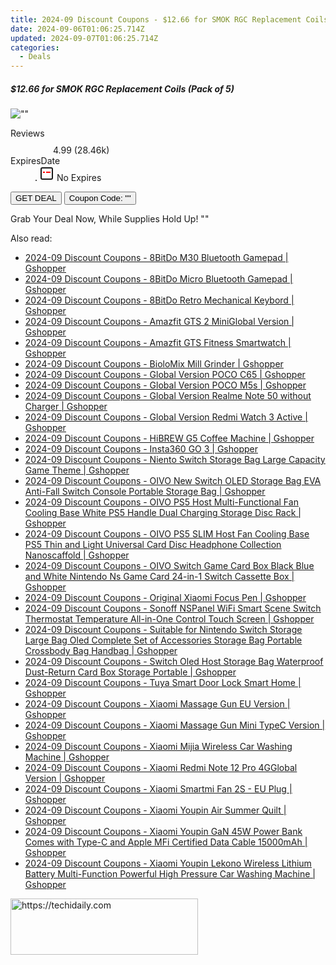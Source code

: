 ```yaml
---
title: 2024-09 Discount Coupons - $12.66 for SMOK RGC Replacement Coils (Pack of 5) | Eight Vape
date: 2024-09-06T01:06:25.714Z
updated: 2024-09-07T01:06:25.714Z
categories:
  - Deals
---
```



<div class="max-w-4xl mx-auto grid grid-cols-1 lg:max-w-5xl lg:gap-x-20 lg:grid-cols-2">
  <div class="relative p-3 col-start-1 row-start-1 flex flex-col-reverse rounded-lg bg-gradient-to-t from-black/75 via-black/0 sm:bg-none sm:row-start-2 sm:p-0 lg:row-start-1">
    <h5 class="mt-1 text-lg font-semibold text-white sm:text-slate-900 md:text-2xl dark:sm:text-white">$12.66 for SMOK RGC Replacement Coils (Pack of 5)</h5>
  </div>
  
  <div class="col-start-1 col-end-3 row-start-1 grid gap-4 sm:mb-6 sm:grid-cols-4 lg:col-start-2 lg:row-span-6 lg:row-end-6 lg:mb-0 lg:gap-6">
      <img src="&quot;&quot;" onClick="javascript:window.open(decodeURIComponent('%22https%3A%2F%2Fwww.shareasale.com%2Fu.cfm%3Fd%3D1089889%26m%3D59344%26u%3D4338022%22'), '_blank');void(0);" alt="&quot;&quot;" class="h-60 w-full rounded-lg object-cover sm:col-span-2 sm:h-52 lg:col-span-full" loading="lazy" />
    
  </div>
  <dl class="row-start-2 mt-4 flex items-center text-xs font-medium sm:row-start-3 sm:mt-1 md:mt-2.5 lg:row-start-2">
    <dt class="sr-only">Reviews</dt>
    <dd class="flex items-center text-indigo-600 dark:text-indigo-400">
      <svg width="24" height="24" fill="none" aria-hidden="true" class="mr-1 stroke-current dark:stroke-indigo-500">
        <path d="m12 5 2 5h5l-4 4 2.103 5L12 16l-5.103 3L9 14l-4-4h5l2-5Z" stroke-width="2" stroke-linecap="round" stroke-linejoin="round" />
      </svg>
      <span>4.99 <span class="font-normal text-slate-400">(28.46k)</span></span>
    </dd>
    <dt class="sr-only">ExpiresDate</dt>
    <dd class="flex items-center">
      <svg width="2" height="2" aria-hidden="true" fill="currentColor" class="mx-3 text-slate-300">
        <circle cx="1" cy="1" r="1" />
      </svg>
      <svg width="24" height="24" viewBox="0 0 24 24" fill="none" stroke="currentColor" stroke-width="2">
        <rect x="3" y="3" width="18" height="18" rx="2" fill="#fff" />
        <path d="M6 10L18 10" stroke="red" stroke-width="2" fill="none" />
        <path d="M10 6L10 18" stroke="#fff" stroke-width="2" fill="none" />
      </svg>
      No Expires    </dd>
  </dl>
  <div class="col-start-1 row-start-3 mt-4 self-center sm:col-start-2 sm:row-span-2 sm:row-start-2 sm:mt-0 lg:col-start-1 lg:row-start-3 lg:row-end-4 lg:mt-6">
    <button type="button" onClick="javascript:window.open(decodeURIComponent('%22https%3A%2F%2Fwww.shareasale.com%2Fu.cfm%3Fd%3D1089889%26m%3D59344%26u%3D4338022%22'), '_blank');void(0);" class="rounded-lg bg-red-600 px-3 py-2 text-sm font-medium leading-6 text-white">GET DEAL</button>
    <button type="button" onClick="javascript:window.open(decodeURIComponent('%22https%3A%2F%2Fwww.shareasale.com%2Fu.cfm%3Fd%3D1089889%26m%3D59344%26u%3D4338022%22'), '_blank');void(0);" class="border-dashed border-2 border-indigo-600 bg-green-100 text-sm leading-6 font-medium py-2 px-3 rounded-lg">Coupon Code: &quot;&quot;</button>
  </div>
  <p class="col-start-1 mt-4 text-sm leading-6 sm:col-span-2 lg:col-span-1 lg:row-start-4 lg:mt-6 dark:text-slate-400">
    Grab Your Deal Now, While Supplies Hold Up! 
""  </p>
</div>
<span class="atpl-alsoreadstyle">Also read:</span>
<div><ul>
<li><a href="https://coupons.techidaily.com/coupon-1117991-share-97331-sale/"><u>2024-09 Discount Coupons - 8BitDo M30 Bluetooth Gamepad | Gshopper</u></a></li>
<li><a href="https://coupons.techidaily.com/coupon-1117992-share-97331-sale/"><u>2024-09 Discount Coupons - 8BitDo Micro Bluetooth Gamepad | Gshopper</u></a></li>
<li><a href="https://coupons.techidaily.com/coupon-1117998-share-97331-sale/"><u>2024-09 Discount Coupons - 8BitDo Retro Mechanical Keybord | Gshopper</u></a></li>
<li><a href="https://coupons.techidaily.com/coupon-1118061-share-97331-sale/"><u>2024-09 Discount Coupons - Amazfit GTS 2 MiniGlobal Version | Gshopper</u></a></li>
<li><a href="https://coupons.techidaily.com/coupon-1118060-share-97331-sale/"><u>2024-09 Discount Coupons - Amazfit GTS Fitness Smartwatch | Gshopper</u></a></li>
<li><a href="https://coupons.techidaily.com/coupon-1117980-share-97331-sale/"><u>2024-09 Discount Coupons - BioloMix Mill Grinder | Gshopper</u></a></li>
<li><a href="https://coupons.techidaily.com/coupon-1117982-share-97331-sale/"><u>2024-09 Discount Coupons - Global Version POCO C65 | Gshopper</u></a></li>
<li><a href="https://coupons.techidaily.com/coupon-1117983-share-97331-sale/"><u>2024-09 Discount Coupons - Global Version POCO M5s | Gshopper</u></a></li>
<li><a href="https://coupons.techidaily.com/coupon-1118062-share-97331-sale/"><u>2024-09 Discount Coupons - Global Version Realme Note 50 without Charger | Gshopper</u></a></li>
<li><a href="https://coupons.techidaily.com/coupon-1118004-share-97331-sale/"><u>2024-09 Discount Coupons - Global Version Redmi Watch 3 Active | Gshopper</u></a></li>
<li><a href="https://coupons.techidaily.com/coupon-1118063-share-97331-sale/"><u>2024-09 Discount Coupons - HiBREW G5 Coffee Machine | Gshopper</u></a></li>
<li><a href="https://coupons.techidaily.com/coupon-1117985-share-97331-sale/"><u>2024-09 Discount Coupons - Insta360 GO 3 | Gshopper</u></a></li>
<li><a href="https://coupons.techidaily.com/coupon-1118003-share-97331-sale/"><u>2024-09 Discount Coupons - Niento Switch Storage Bag Large Capacity Game Theme | Gshopper</u></a></li>
<li><a href="https://coupons.techidaily.com/coupon-1117999-share-97331-sale/"><u>2024-09 Discount Coupons - OIVO New Switch OLED Storage Bag EVA Anti-Fall Switch Console Portable Storage Bag | Gshopper</u></a></li>
<li><a href="https://coupons.techidaily.com/coupon-1118001-share-97331-sale/"><u>2024-09 Discount Coupons - OIVO PS5 Host Multi-Functional Fan Cooling Base White PS5 Handle Dual Charging Storage Disc Rack | Gshopper</u></a></li>
<li><a href="https://coupons.techidaily.com/coupon-1117993-share-97331-sale/"><u>2024-09 Discount Coupons - OIVO PS5 SLIM Host Fan Cooling Base PS5 Thin and Light Universal Card Disc Headphone Collection Nanoscaffold | Gshopper</u></a></li>
<li><a href="https://coupons.techidaily.com/coupon-1118002-share-97331-sale/"><u>2024-09 Discount Coupons - OIVO Switch Game Card Box Black Blue and White Nintendo Ns Game Card 24-in-1 Switch Cassette Box | Gshopper</u></a></li>
<li><a href="https://coupons.techidaily.com/coupon-1117989-share-97331-sale/"><u>2024-09 Discount Coupons - Original Xiaomi Focus Pen | Gshopper</u></a></li>
<li><a href="https://coupons.techidaily.com/coupon-1117981-share-97331-sale/"><u>2024-09 Discount Coupons - Sonoff NSPanel WiFi Smart Scene Switch Thermostat Temperature All-in-One Control Touch Screen | Gshopper</u></a></li>
<li><a href="https://coupons.techidaily.com/coupon-1117994-share-97331-sale/"><u>2024-09 Discount Coupons - Suitable for Nintendo Switch Storage Large Bag Oled Complete Set of Accessories Storage Bag Portable Crossbody Bag Handbag | Gshopper</u></a></li>
<li><a href="https://coupons.techidaily.com/coupon-1118000-share-97331-sale/"><u>2024-09 Discount Coupons - Switch Oled Host Storage Bag Waterproof Dust-Return Card Box Storage Portable | Gshopper</u></a></li>
<li><a href="https://coupons.techidaily.com/coupon-1118064-share-97331-sale/"><u>2024-09 Discount Coupons - Tuya Smart Door Lock Smart Home | Gshopper</u></a></li>
<li><a href="https://coupons.techidaily.com/coupon-1117997-share-97331-sale/"><u>2024-09 Discount Coupons - Xiaomi Massage Gun EU Version | Gshopper</u></a></li>
<li><a href="https://coupons.techidaily.com/coupon-1117996-share-97331-sale/"><u>2024-09 Discount Coupons - Xiaomi Massage Gun Mini TypeC Version | Gshopper</u></a></li>
<li><a href="https://coupons.techidaily.com/coupon-1117988-share-97331-sale/"><u>2024-09 Discount Coupons - Xiaomi Mijia Wireless Car Washing Machine | Gshopper</u></a></li>
<li><a href="https://coupons.techidaily.com/coupon-1117984-share-97331-sale/"><u>2024-09 Discount Coupons - Xiaomi Redmi Note 12 Pro 4GGlobal Version | Gshopper</u></a></li>
<li><a href="https://coupons.techidaily.com/coupon-1117990-share-97331-sale/"><u>2024-09 Discount Coupons - Xiaomi Smartmi Fan 2S - EU Plug | Gshopper</u></a></li>
<li><a href="https://coupons.techidaily.com/coupon-1117995-share-97331-sale/"><u>2024-09 Discount Coupons - Xiaomi Youpin Air Summer Quilt | Gshopper</u></a></li>
<li><a href="https://coupons.techidaily.com/coupon-1117987-share-97331-sale/"><u>2024-09 Discount Coupons - Xiaomi Youpin GaN 45W Power Bank Comes with Type-C and Apple MFi Certified Data Cable 15000mAh | Gshopper</u></a></li>
<li><a href="https://coupons.techidaily.com/coupon-1117986-share-97331-sale/"><u>2024-09 Discount Coupons - Xiaomi Youpin Lekono Wireless Lithium Battery Multi-Function Powerful High Pressure Car Washing Machine | Gshopper</u></a></li>
</ul></div>

<ins class="adsbygoogle"
      style="display:block"
      data-ad-client="ca-pub-7571918770474297"
      data-ad-slot="8358498916"
      data-ad-format="auto"
      data-full-width-responsive="true"></ins>
<!-- affiliate ads begin -->
<a href="https://aligracehair.sjv.io/c/5597632/2115932/19272" target="_top" id="2115932">
  <img src="//a.impactradius-go.com/display-ad/19272-2115932" border="0" alt="https://techidaily.com" width="300" height="90"/>
</a>
<img height="0" width="0" src="https://aligracehair.sjv.io/i/5597632/2115932/19272" style="position:absolute;visibility:hidden;" border="0" />
<!-- affiliate ads end -->